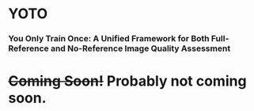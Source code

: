 # YOTO
### You Only Train Once: A Unified Framework for Both Full-Reference and No-Reference Image Quality Assessment

# <s>Coming Soon!</s> Probably not coming soon.
